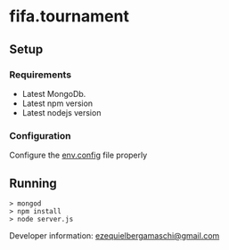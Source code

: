 # fifa.tournament

## Setup

### Requirements 
- Latest MongoDb.
- Latest npm version
- Latest nodejs version

### Configuration
Configure the [env.config](env.config) file properly

## Running
```Shell
> mongod
> npm install
> node server.js
```

Developer information: ezequielbergamaschi@gmail.com
